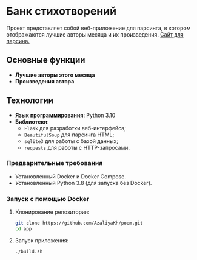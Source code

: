 # Банк стихотворений

Проект представляет собой веб-приложение для парсинга, в котором отображаются лучшие авторы месяца и их произведения. [Сайт для парсина.](https://stihi.ru/)

## Основные функции

- **Лучшие авторы этого месяца**
- **Произведения автора**

## Технологии

- **Язык программирования**: Python 3.10
- **Библиотеки**:
  - `Flask` для разработки веб-интерфейса;
  - `BeautifulSoup` для парсинга HTML;
  - `sqlite3` для работы с базой данных;
  - `requests` для работы с HTTP-запросами.

### Предварительные требования

- Установленный Docker и Docker Compose.
- Установленный Python 3.8 (для запуска без Docker).

### Запуск с помощью Docker

1. Клонирование репозитория:

   ```bash
   git clone https://github.com/AzaliyaKh/poem.git
   cd app
   ```

2. Запуск приложения:

   ```bash
   ./build.sh
   ```
